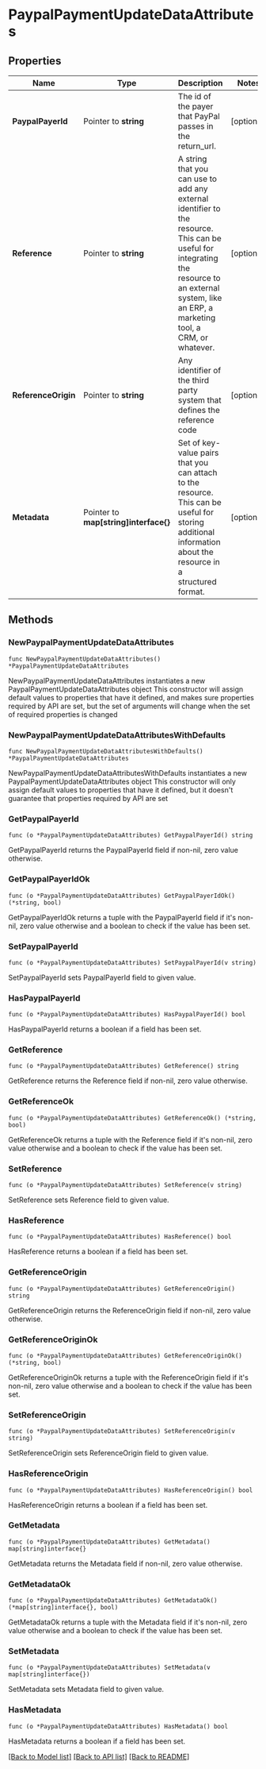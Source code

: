 # PaypalPaymentUpdateDataAttributes

## Properties

Name | Type | Description | Notes
------------ | ------------- | ------------- | -------------
**PaypalPayerId** | Pointer to **string** | The id of the payer that PayPal passes in the return_url. | [optional] 
**Reference** | Pointer to **string** | A string that you can use to add any external identifier to the resource. This can be useful for integrating the resource to an external system, like an ERP, a marketing tool, a CRM, or whatever. | [optional] 
**ReferenceOrigin** | Pointer to **string** | Any identifier of the third party system that defines the reference code | [optional] 
**Metadata** | Pointer to **map[string]interface{}** | Set of key-value pairs that you can attach to the resource. This can be useful for storing additional information about the resource in a structured format. | [optional] 

## Methods

### NewPaypalPaymentUpdateDataAttributes

`func NewPaypalPaymentUpdateDataAttributes() *PaypalPaymentUpdateDataAttributes`

NewPaypalPaymentUpdateDataAttributes instantiates a new PaypalPaymentUpdateDataAttributes object
This constructor will assign default values to properties that have it defined,
and makes sure properties required by API are set, but the set of arguments
will change when the set of required properties is changed

### NewPaypalPaymentUpdateDataAttributesWithDefaults

`func NewPaypalPaymentUpdateDataAttributesWithDefaults() *PaypalPaymentUpdateDataAttributes`

NewPaypalPaymentUpdateDataAttributesWithDefaults instantiates a new PaypalPaymentUpdateDataAttributes object
This constructor will only assign default values to properties that have it defined,
but it doesn't guarantee that properties required by API are set

### GetPaypalPayerId

`func (o *PaypalPaymentUpdateDataAttributes) GetPaypalPayerId() string`

GetPaypalPayerId returns the PaypalPayerId field if non-nil, zero value otherwise.

### GetPaypalPayerIdOk

`func (o *PaypalPaymentUpdateDataAttributes) GetPaypalPayerIdOk() (*string, bool)`

GetPaypalPayerIdOk returns a tuple with the PaypalPayerId field if it's non-nil, zero value otherwise
and a boolean to check if the value has been set.

### SetPaypalPayerId

`func (o *PaypalPaymentUpdateDataAttributes) SetPaypalPayerId(v string)`

SetPaypalPayerId sets PaypalPayerId field to given value.

### HasPaypalPayerId

`func (o *PaypalPaymentUpdateDataAttributes) HasPaypalPayerId() bool`

HasPaypalPayerId returns a boolean if a field has been set.

### GetReference

`func (o *PaypalPaymentUpdateDataAttributes) GetReference() string`

GetReference returns the Reference field if non-nil, zero value otherwise.

### GetReferenceOk

`func (o *PaypalPaymentUpdateDataAttributes) GetReferenceOk() (*string, bool)`

GetReferenceOk returns a tuple with the Reference field if it's non-nil, zero value otherwise
and a boolean to check if the value has been set.

### SetReference

`func (o *PaypalPaymentUpdateDataAttributes) SetReference(v string)`

SetReference sets Reference field to given value.

### HasReference

`func (o *PaypalPaymentUpdateDataAttributes) HasReference() bool`

HasReference returns a boolean if a field has been set.

### GetReferenceOrigin

`func (o *PaypalPaymentUpdateDataAttributes) GetReferenceOrigin() string`

GetReferenceOrigin returns the ReferenceOrigin field if non-nil, zero value otherwise.

### GetReferenceOriginOk

`func (o *PaypalPaymentUpdateDataAttributes) GetReferenceOriginOk() (*string, bool)`

GetReferenceOriginOk returns a tuple with the ReferenceOrigin field if it's non-nil, zero value otherwise
and a boolean to check if the value has been set.

### SetReferenceOrigin

`func (o *PaypalPaymentUpdateDataAttributes) SetReferenceOrigin(v string)`

SetReferenceOrigin sets ReferenceOrigin field to given value.

### HasReferenceOrigin

`func (o *PaypalPaymentUpdateDataAttributes) HasReferenceOrigin() bool`

HasReferenceOrigin returns a boolean if a field has been set.

### GetMetadata

`func (o *PaypalPaymentUpdateDataAttributes) GetMetadata() map[string]interface{}`

GetMetadata returns the Metadata field if non-nil, zero value otherwise.

### GetMetadataOk

`func (o *PaypalPaymentUpdateDataAttributes) GetMetadataOk() (*map[string]interface{}, bool)`

GetMetadataOk returns a tuple with the Metadata field if it's non-nil, zero value otherwise
and a boolean to check if the value has been set.

### SetMetadata

`func (o *PaypalPaymentUpdateDataAttributes) SetMetadata(v map[string]interface{})`

SetMetadata sets Metadata field to given value.

### HasMetadata

`func (o *PaypalPaymentUpdateDataAttributes) HasMetadata() bool`

HasMetadata returns a boolean if a field has been set.


[[Back to Model list]](../README.md#documentation-for-models) [[Back to API list]](../README.md#documentation-for-api-endpoints) [[Back to README]](../README.md)


